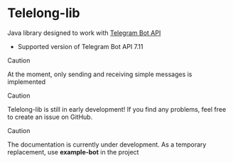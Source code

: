 # Telelong-lib

Java library designed to work with [Telegram Bot API](https://core.telegram.org/bots/api)
- Supported version of Telegram Bot API 7.11

> [!CAUTION]
>
> At the moment, only sending and receiving simple messages is implemented

> [!CAUTION]
>
> Telelong-lib is still in early development!
> If you find any problems, feel free to create an issue on GitHub.

> [!CAUTION]
>
> The documentation is currently under development.
> As a temporary replacement, use **example-bot** in the project
